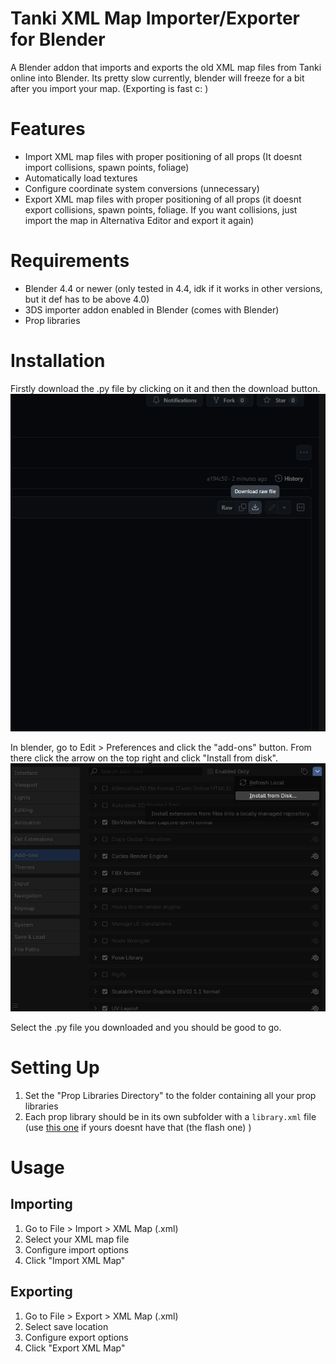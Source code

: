 # Tanki XML Map Importer/Exporter for Blender

A Blender addon that imports and exports the old XML map files from Tanki online into Blender.
Its pretty slow currently, blender will freeze for a bit after you import your map. (Exporting is fast c: )

# Features

- Import XML map files with proper positioning of all props (It doesnt import collisions, spawn points, foliage)
- Automatically load textures
- Configure coordinate system conversions (unnecessary)
- Export XML map files with proper positioning of all props (it doesnt export collisions, spawn points, foliage. If you want collisions, just import the map in Alternativa Editor and export it again)

# Requirements

- Blender 4.4 or newer (only tested in 4.4, idk if it works in other versions, but it def has to be above 4.0)
- 3DS importer addon enabled in Blender (comes with Blender)
- Prop libraries

# Installation

Firstly download the .py file by clicking on it and then the download button.<br>
![step1](./images/step1.png)<br>

In blender, go to Edit > Preferences and click the "add-ons" button. From there click the arrow on the top right and click "Install from disk".<br>
![step2](./images/step2.png)<br>

Select the .py file you downloaded and you should be good to go.


# Setting Up

1. Set the "Prop Libraries Directory" to the folder containing all your prop libraries
2. Each prop library should be in its own subfolder with a `library.xml` file (use [this one](https://github.com/MapMakersAndProgrammers/tanki-prop-libraries) if yours doesnt have that (the flash one) ) 

# Usage

## Importing

1. Go to File > Import > XML Map (.xml)
2. Select your XML map file
3. Configure import options
4. Click "Import XML Map"

## Exporting

1. Go to File > Export > XML Map (.xml)
2. Select save location
3. Configure export options
4. Click "Export XML Map"


